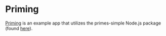 # Priming

[Priming](http://priming.herokuapp.com) is an example app that utilizes the primes-simple Node.js package (found [here](https://www.npmjs.com/package/primes-simple)). 
